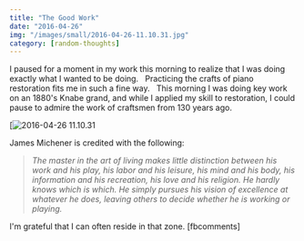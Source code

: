 ```yaml
---
title: "The Good Work"
date: "2016-04-26"
img: "/images/small/2016-04-26-11.10.31.jpg"
category: [random-thoughts]
---
```


I paused for a moment in my work this morning to realize that I was doing exactly what I wanted to be doing.   Practicing the crafts of piano restoration fits me in such a fine way.   This morning I was doing key work on an 1880's Knabe grand, and while I applied my skill to restoration, I could pause to admire the work of craftsmen from 130 years ago.

[![2016-04-26 11.10.31](/images/medium/2016-04-26-11.10.31-1024x768.jpg)

James Michener is credited with the following:  

> _The master in the art of living makes little distinction between his work and his play, his labor and his leisure, his mind and his body, his information and his recreation, his love and his religion. He hardly knows which is which. He simply pursues his vision of excellence at whatever he does, leaving others to decide whether he is working or playing._

I'm grateful that I can often reside in that zone. \[fbcomments\]
